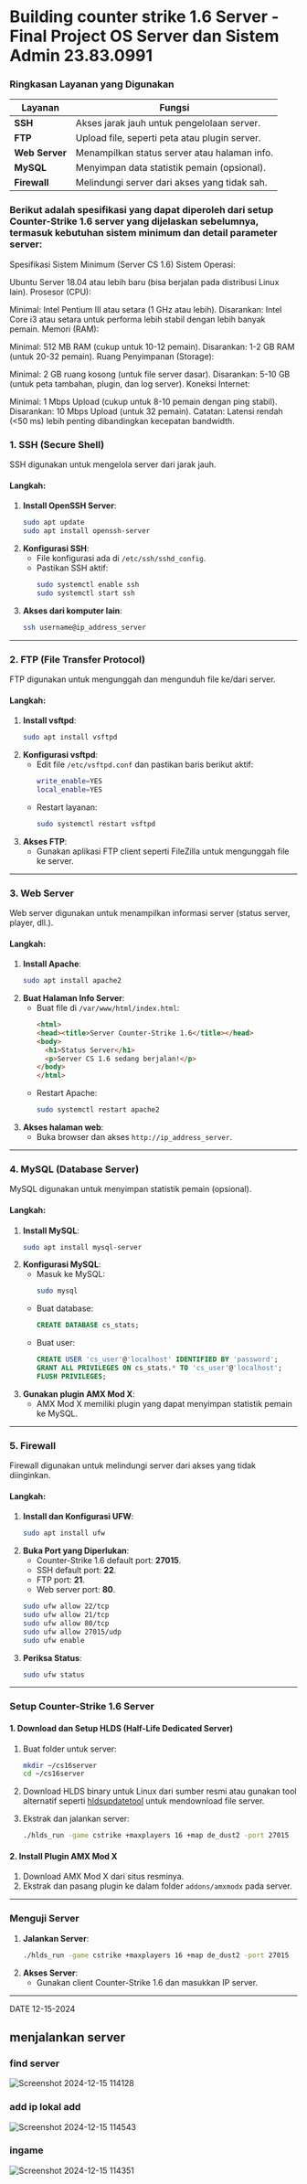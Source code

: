 # Building counter strike 1.6 Server - Final Project OS Server dan Sistem Admin 23.83.0991

### **Ringkasan Layanan yang Digunakan**
| **Layanan**   | **Fungsi**                                         |
|---------------|---------------------------------------------------|
| **SSH**       | Akses jarak jauh untuk pengelolaan server.         |
| **FTP**       | Upload file, seperti peta atau plugin server.      |
| **Web Server**| Menampilkan status server atau halaman info.       |
| **MySQL**     | Menyimpan data statistik pemain (opsional).        |
| **Firewall**  | Melindungi server dari akses yang tidak sah.       |


### Berikut adalah spesifikasi yang dapat diperoleh dari setup Counter-Strike 1.6 server yang dijelaskan sebelumnya, termasuk kebutuhan sistem minimum dan detail parameter server:

Spesifikasi Sistem Minimum (Server CS 1.6)
Sistem Operasi:

Ubuntu Server 18.04 atau lebih baru (bisa berjalan pada distribusi Linux lain).
Prosesor (CPU):

Minimal: Intel Pentium III atau setara (1 GHz atau lebih).
Disarankan: Intel Core i3 atau setara untuk performa lebih stabil dengan lebih banyak pemain.
Memori (RAM):

Minimal: 512 MB RAM (cukup untuk 10-12 pemain).
Disarankan: 1-2 GB RAM (untuk 20-32 pemain).
Ruang Penyimpanan (Storage):

Minimal: 2 GB ruang kosong (untuk file server dasar).
Disarankan: 5-10 GB (untuk peta tambahan, plugin, dan log server).
Koneksi Internet:

Minimal: 1 Mbps Upload (cukup untuk 8-10 pemain dengan ping stabil).
Disarankan: 10 Mbps Upload (untuk 32 pemain).
Catatan: Latensi rendah (<50 ms) lebih penting dibandingkan kecepatan bandwidth.

### **1. SSH (Secure Shell)**
SSH digunakan untuk mengelola server dari jarak jauh.

#### Langkah:
1. **Install OpenSSH Server**:
   ```bash
   sudo apt update
   sudo apt install openssh-server
   ```
2. **Konfigurasi SSH**:
   - File konfigurasi ada di `/etc/ssh/sshd_config`.
   - Pastikan SSH aktif:
     ```bash
     sudo systemctl enable ssh
     sudo systemctl start ssh
     ```
3. **Akses dari komputer lain**:
   ```bash
   ssh username@ip_address_server
   ```

---

### **2. FTP (File Transfer Protocol)**
FTP digunakan untuk mengunggah dan mengunduh file ke/dari server.

#### Langkah:
1. **Install vsftpd**:
   ```bash
   sudo apt install vsftpd
   ```
2. **Konfigurasi vsftpd**:
   - Edit file `/etc/vsftpd.conf` dan pastikan baris berikut aktif:
     ```bash
     write_enable=YES
     local_enable=YES
     ```
   - Restart layanan:
     ```bash
     sudo systemctl restart vsftpd
     ```
3. **Akses FTP**:
   - Gunakan aplikasi FTP client seperti FileZilla untuk mengunggah file ke server.

---

### **3. Web Server**
Web server digunakan untuk menampilkan informasi server (status server, player, dll.).

#### Langkah:
1. **Install Apache**:
   ```bash
   sudo apt install apache2
   ```
2. **Buat Halaman Info Server**:
   - Buat file di `/var/www/html/index.html`:
     ```html
     <html>
     <head><title>Server Counter-Strike 1.6</title></head>
     <body>
       <h1>Status Server</h1>
       <p>Server CS 1.6 sedang berjalan!</p>
     </body>
     </html>
     ```
   - Restart Apache:
     ```bash
     sudo systemctl restart apache2
     ```
3. **Akses halaman web**:
   - Buka browser dan akses `http://ip_address_server`.

---

### **4. MySQL (Database Server)**
MySQL digunakan untuk menyimpan statistik pemain (opsional).

#### Langkah:
1. **Install MySQL**:
   ```bash
   sudo apt install mysql-server
   ```
2. **Konfigurasi MySQL**:
   - Masuk ke MySQL:
     ```bash
     sudo mysql
     ```
   - Buat database:
     ```sql
     CREATE DATABASE cs_stats;
     ```
   - Buat user:
     ```sql
     CREATE USER 'cs_user'@'localhost' IDENTIFIED BY 'password';
     GRANT ALL PRIVILEGES ON cs_stats.* TO 'cs_user'@'localhost';
     FLUSH PRIVILEGES;
     ```
3. **Gunakan plugin AMX Mod X**:
   - AMX Mod X memiliki plugin yang dapat menyimpan statistik pemain ke MySQL.

---

### **5. Firewall**
Firewall digunakan untuk melindungi server dari akses yang tidak diinginkan.

#### Langkah:
1. **Install dan Konfigurasi UFW**:
   ```bash
   sudo apt install ufw
   ```
2. **Buka Port yang Diperlukan**:
   - Counter-Strike 1.6 default port: **27015**.
   - SSH default port: **22**.
   - FTP port: **21**.
   - Web server port: **80**.
   ```bash
   sudo ufw allow 22/tcp
   sudo ufw allow 21/tcp
   sudo ufw allow 80/tcp
   sudo ufw allow 27015/udp
   sudo ufw enable
   ```
3. **Periksa Status**:
   ```bash
   sudo ufw status
   ```

---

### **Setup Counter-Strike 1.6 Server**

#### 1. Download dan Setup HLDS (Half-Life Dedicated Server)
1. Buat folder untuk server:
   ```bash
   mkdir ~/cs16server
   cd ~/cs16server
   ```
2. Download HLDS binary untuk Linux dari sumber resmi atau gunakan tool alternatif seperti [hldsupdatetool](https://github.com/dgibbs64/linuxgsm) untuk mendownload file server.

3. Ekstrak dan jalankan server:
   ```bash
   ./hlds_run -game cstrike +maxplayers 16 +map de_dust2 -port 27015
   ```

#### 2. Install Plugin AMX Mod X
1. Download AMX Mod X dari situs resminya.
2. Ekstrak dan pasang plugin ke dalam folder `addons/amxmodx` pada server.

---

### **Menguji Server**
1. **Jalankan Server**:
   ```bash
   ./hlds_run -game cstrike +maxplayers 16 +map de_dust2 -port 27015
   ```
2. **Akses Server**:
   - Gunakan client Counter-Strike 1.6 dan masukkan IP server.

---

DATE 12-15-2024

## menjalankan server
### find server
![Screenshot 2024-12-15 114128](https://github.com/user-attachments/assets/d1b17003-1c34-48da-a9b6-dbe8c190905b) 

### add ip lokal add
![Screenshot 2024-12-15 114543](https://github.com/user-attachments/assets/f89f7205-15c5-433f-b9ba-d95b30c504f7)

### ingame
![Screenshot 2024-12-15 114351](https://github.com/user-attachments/assets/945af6f5-ce1e-4ab5-a576-8b7a84b67f42)
